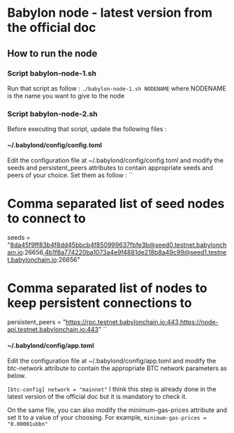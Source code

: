 # Babylon node - latest version from the official doc

## How to run the node
### Script babylon-node-1.sh
Run that script as follow :
``./babylon-node-1.sh NODENAME``
where NODENAME is the name you want to give to the node

### Script babylon-node-2.sh
Before executing that script, update the following files :
#### ~/.babylond/config/config.toml
Edit the configuration file at ~/.babylond/config/config.toml and modify the seeds and persistent_peers attributes to contain appropriate seeds and peers of your choice. Set them as follow :
``
# Comma separated list of seed nodes to connect to
seeds = "8da45f9ff83b4f8dd45bbcb4f850999637fbfe3b@seed0.testnet.babylonchain.io:26656,4b1f8a774220ba1073a4e9f4881de218b8a49c99@seed1.testnet.babylonchain.io:26656"

# Comma separated list of nodes to keep persistent connections to
persistent_peers = "https://rpc.testnet.babylonchain.io:443,https://node-api.testnet.babylonchain.io:443"
``

#### ~/.babylond/config/app.toml
Edit the configuration file at ~/.babylond/config/app.toml and modify the btc-network attribute to contain the appropriate BTC network parameters as below.

``
[btc-config]
network = "mainnet"
``
I think this step is already done in the latest version of the official doc but it is mandatory to check it.

On the same file, you can also modify the minimum-gas-prices attribute and set it to a value of your choosing. For example,
``
minimum-gas-prices = "0.00001ubbn"
``
